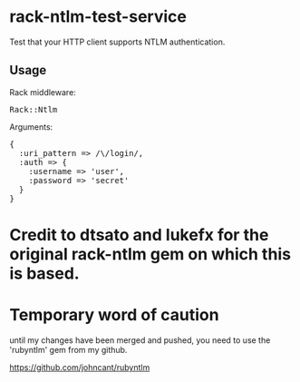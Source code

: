 # rack-ntlm-test-service

Test that your HTTP client supports NTLM authentication.

## Usage

Rack middleware: <pre>Rack::Ntlm</pre>

Arguments:

<pre>
{   
  :uri_pattern => /\/login/,
  :auth => {
    :username => 'user',
    :password => 'secret'
  }
}
</pre>


# Credit to dtsato and lukefx for the original rack-ntlm gem on which this is based.

<h1>Temporary word of caution</h1>

<p>until my changes have been merged and pushed, you need to use the 'rubyntlm' gem from my github.</p>

<a href="https://github.com/johncant/rubyntlm">https://github.com/johncant/rubyntlm</a>
